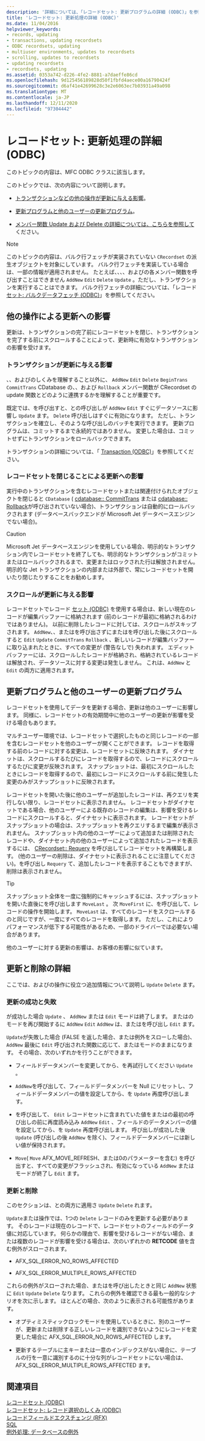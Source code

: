 ```yaml
---
description: '詳細については、「レコードセット: 更新プログラムの詳細 (ODBC)」を参照してください。'
title: 'レコードセット: 更新処理の詳細 (ODBC)'
ms.date: 11/04/2016
helpviewer_keywords:
- records, updating
- transactions, updating recordsets
- ODBC recordsets, updating
- multiuser environments, updates to recordsets
- scrolling, updates to recordsets
- updating recordsets
- recordsets, updating
ms.assetid: 0353a742-d226-4fe2-8881-a7daeffe86cd
ms.openlocfilehash: 9d125456189828d50f1fbfd4aece00a16790424f
ms.sourcegitcommit: d6af41e42699628c3e2e6063ec7b03931a49a098
ms.translationtype: MT
ms.contentlocale: ja-JP
ms.lasthandoff: 12/11/2020
ms.locfileid: "97304442"
---
```

# <a name="recordset-more-about-updates-odbc"></a>レコードセット: 更新処理の詳細 (ODBC)

このトピックの内容は、MFC ODBC クラスに該当します。

このトピックでは、次の内容について説明します。

- [トランザクションなどの他の操作が更新に与える影響](#_core_how_transactions_affect_updates)。

- [更新プログラムと他のユーザーの更新プログラム](#_core_your_updates_and_the_updates_of_other_users)。

- [メンバー関数 Update および Delete の詳細については、こちらを参照して](#_core_more_about_update_and_delete)ください。

> [!NOTE]
> このトピックの内容は、バルク行フェッチが実装されていない `CRecordset` の派生オブジェクトを対象にしています。 バルク行フェッチを実装している場合は、一部の情報が適用されません。 たとえば、、、、およびの各メンバー関数を呼び出すことはできません `AddNew` `Edit` `Delete` `Update` 。ただし、トランザクションを実行することはできます。 バルク行フェッチの詳細については、「レコード [セット: バルクデータフェッチ (ODBC)](../../data/odbc/recordset-fetching-records-in-bulk-odbc.md)」を参照してください。

## <a name="how-other-operations-affect-updates"></a><a name="_core_how_other_operations_affect_updates"></a> 他の操作による更新への影響

更新は、トランザクションの完了前にレコードセットを閉じ、トランザクションを完了する前にスクロールすることによって、更新時に有効なトランザクションの影響を受けます。

### <a name="how-transactions-affect-updates"></a><a name="_core_how_transactions_affect_updates"></a> トランザクションが更新に与える影響

、、およびのしくみを理解すること以外に、 `AddNew` `Edit` `Delete` `BeginTrans` `CommitTrans` CDatabase の、、および `Rollback` メンバー関数が CRecordset [](../../mfc/reference/cdatabase-class.md)の update 関数とどのように[](../../mfc/reference/crecordset-class.md)連携するかを理解することが重要です。

既定では、を呼び出すと、との呼び出しが `AddNew` `Edit` すぐにデータソースに影響し `Update` ます。 `Delete` 呼び出しはすぐに有効になります。 ただし、トランザクションを確立し、そのような呼び出しのバッチを実行できます。 更新プログラムは、コミットするまで永続的ではありません。 変更した場合は、コミットせずにトランザクションをロールバックできます。

トランザクションの詳細については、「 [Transaction (ODBC)](../../data/odbc/transaction-odbc.md)」を参照してください。

### <a name="how-closing-the-recordset-affects-updates"></a><a name="_core_how_closing_the_recordset_affects_updates"></a> レコードセットを閉じることによる更新への影響

実行中のトランザクションを含むレコードセットまたは関連付けられたオブジェクトを閉じると `CDatabase` ( [cdatabase:: CommitTrans](../../mfc/reference/cdatabase-class.md#committrans) または [cdatabase:: Rollback](../../mfc/reference/cdatabase-class.md#rollback)が呼び出されていない場合)、トランザクションは自動的にロールバックされます (データベースバックエンドが Microsoft Jet データベースエンジンでない場合)。

> [!CAUTION]
> Microsoft Jet データベースエンジンを使用している場合、明示的なトランザクション内でレコードセットを終了しても、明示的なトランザクションがコミットまたはロールバックされるまで、変更またはロックされた行は解放されません。 明示的な Jet トランザクションの内部または外部で、常にレコードセットを開いたり閉じたりすることをお勧めします。

### <a name="how-scrolling-affects-updates"></a><a name="_core_how_scrolling_affects_updates"></a> スクロールが更新に与える影響

レコードセットでレコード [セット (ODBC)](../../data/odbc/recordset-scrolling-odbc.md) を使用する場合は、新しい現在のレコードが編集バッファーに格納されます (前のレコードが最初に格納されるわけではありません)。 以前に削除したレコードに対しては、スクロールがスキップされます。 `AddNew`、、またはを呼び出さずにまたはを呼び出した後にスクロールすると `Edit` `Update` `CommitTrans` `Rollback` 、新しいレコードが編集バッファーに取り込まれたときに、すべての変更が (警告なしで) 失われます。 エディットバッファーには、スクロールしたレコードが格納され、格納されているレコードは解放され、データソースに対する変更は発生しません。 これは、`AddNew` と `Edit` の両方に適用されます。

## <a name="your-updates-and-the-updates-of-other-users"></a><a name="_core_your_updates_and_the_updates_of_other_users"></a> 更新プログラムと他のユーザーの更新プログラム

レコードセットを使用してデータを更新する場合、更新は他のユーザーに影響します。 同様に、レコードセットの有効期間中に他のユーザーの更新が影響を受ける場合もあります。

マルチユーザー環境では、レコードセットで選択したものと同じレコードの一部を含むレコードセットを他のユーザーが開くことができます。 レコードを取得する前のレコードに対する変更は、レコードセットに反映されます。 ダイナセットは、スクロールするたびにレコードを取得するので、レコードにスクロールするたびに変更が反映されます。 スナップショットは、最初にスクロールしたときにレコードを取得するので、最初にレコードにスクロールする前に発生した変更のみがスナップショットに反映されます。

レコードセットを開いた後に他のユーザーが追加したレコードは、再クエリを実行しない限り、レコードセットに表示されません。 レコードセットがダイナセットである場合、他のユーザーによる既存のレコードの編集は、影響を受けるレコードにスクロールすると、ダイナセットに表示されます。 レコードセットがスナップショットの場合は、スナップショットを再クエリするまで編集が表示されません。 スナップショット内の他のユーザーによって追加または削除されたレコードや、ダイナセット内の他のユーザーによって追加されたレコードを表示するには、 [CRecordset:: Requery](../../mfc/reference/crecordset-class.md#requery) を呼び出してレコードセットを再構築します。 (他のユーザーの削除は、ダイナセットに表示されることに注意してください)。を呼び出し `Requery` て、追加したレコードを表示することもできますが、削除は表示されません。

> [!TIP]
> スナップショット全体を一度に強制的にキャッシュするには、スナップショットを開いた直後にを呼び出します `MoveLast` 。 次 `MoveFirst` に、を呼び出して、レコードの操作を開始します。 `MoveLast` は、すべてのレコードをスクロールするのと同じですが、一度にすべてのレコードを取得します。 ただし、これによりパフォーマンスが低下する可能性があるため、一部のドライバーでは必要ない場合があります。

他のユーザーに対する更新の影響は、お客様の影響に似ています。

## <a name="more-about-update-and-delete"></a><a name="_core_more_about_update_and_delete"></a> 更新と削除の詳細

ここでは、およびの操作に役立つ追加情報について説明し `Update` `Delete` ます。

### <a name="update-success-and-failure"></a>更新の成功と失敗

が成功した場合 `Update` 、 `AddNew` または `Edit` モードは終了します。 またはのモードを再び開始するに `AddNew` `Edit` `AddNew` は、またはを呼び出し `Edit` ます。

`Update`が失敗した場合 (FALSE を返した場合、または例外をスローした場合)、 `AddNew` 最後に `Edit` 呼び出された関数に応じて、またはモードのままになります。 その場合、次のいずれかを行うことができます。

- フィールドデータメンバーを変更してから、を再試行してください `Update` 。

- `AddNew`を呼び出して、フィールドデータメンバーを Null にリセットし、フィールドデータメンバーの値を設定してから、を `Update` 再度呼び出します。

- を呼び出して、 `Edit` レコードセットに含まれていた値をまたはの最初の呼び出しの前に再度読み込み `AddNew` `Edit` 、フィールドのデータメンバーの値を設定してから、を `Update` 再度呼び出します。 呼び出しが成功した後 `Update` (呼び出しの後 `AddNew` を除く)、フィールドデータメンバーには新しい値が保持されます。

- `Move`( `Move` AFX_MOVE_REFRESH、または0のパラメーターを含む) を呼び出すと、すべての変更がフラッシュされ、有効になっている `AddNew` またはモードが終了し `Edit` ます。

### <a name="update-and-delete"></a>更新と削除

このセクションは、との両方に適用さ `Update` `Delete` れます。

`Update`または操作では、1つの `Delete` レコードのみを更新する必要があります。 そのレコードは現在のレコードで、レコードセットのフィールドのデータ値に対応しています。 何らかの理由で、影響を受けるレコードがない場合、または複数のレコードが影響を受ける場合は、次のいずれかの **RETCODE** 値を含む例外がスローされます。

- AFX_SQL_ERROR_NO_ROWS_AFFECTED

- AFX_SQL_ERROR_MULTIPLE_ROWS_AFFECTED

これらの例外がスローされた場合、またはを呼び出したときと同じ `AddNew` 状態に `Edit` `Update` `Delete` なります。 これらの例外を確認できる最も一般的なシナリオを次に示します。 ほとんどの場合、次のように表示される可能性があります。

- オプティミスティックロックモードを使用しているときに、別のユーザーが、更新または削除する正しいレコードを識別できないようにレコードを変更した場合に AFX_SQL_ERROR_NO_ROWS_AFFECTED します。

- 更新するテーブルに主キーまたは一意のインデックスがない場合に、テーブルの行を一意に識別するのに十分な列がレコードセットにない場合は、AFX_SQL_ERROR_MULTIPLE_ROWS_AFFECTED ます。

## <a name="see-also"></a>関連項目

[レコードセット (ODBC)](../../data/odbc/recordset-odbc.md)<br/>
[レコードセット: レコード選択のしくみ (ODBC)](../../data/odbc/recordset-how-recordsets-select-records-odbc.md)<br/>
[レコードフィールドエクスチェンジ (RFX)](../../data/odbc/record-field-exchange-rfx.md)<br/>
[SQL](../../data/odbc/sql.md)<br/>
[例外処理: データベースの例外](../../mfc/exceptions-database-exceptions.md)
